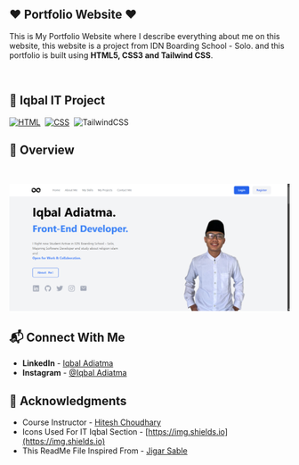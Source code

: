 ## ❤️ Portfolio Website ❤️

This is My Portfolio Website where I describe everything about me on this website, this website is a project from IDN Boarding School - Solo. and this portfolio is built using **HTML5, CSS3 and Tailwind CSS**.


<br>

## 📌 Iqbal IT Project

[![HTML](https://img.shields.io/badge/html5%20-%23E34F26.svg?&style=for-the-badge&logo=html5&logoColor=white)](https://github.com/iqbaladiatma/)&nbsp;
[![CSS](https://img.shields.io/badge/css3%20-%231572B6.svg?&style=for-the-badge&logo=css3&logoColor=white)](https://github.com/iqbaladiatma/)&nbsp;
<img alt="TailwindCSS" src="https://img.shields.io/badge/Tailwind_CSS-38B2AC?style=for-the-badge&logo=tailwind-css&logoColor=white"/>&nbsp;
<br>

## 📌 Overview

<br>

![Screenshot](./dist/img/Overview.png?raw=true "Screenshoot")

## 📬 Connect With Me

- **LinkedIn** - [Iqbal Adiatma](www.linkedin.com/in/iqbaladiatma)
- **Instagram** - [@Iqbal Adiatma](https://www.instagram.com/iq_html/)

## 📌 Acknowledgments

- Course Instructor - [Hitesh Choudhary](https://github.com/hiteshchoudhary)
- Icons Used For IT Iqbal Section - [https://img.shields.io](https://img.shields.io)
- This ReadMe File Inspired From - [Jigar Sable](https://github.com/jigar-sable)
